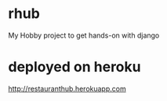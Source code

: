 # rhub
My Hobby project to get hands-on with django


# deployed on heroku
http://restauranthub.herokuapp.com
